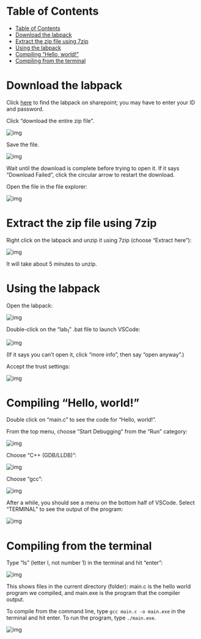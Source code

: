 
# Table of Contents

- [Table of Contents](#table-of-contents)
- [Download the labpack](#download-the-labpack)
- [Extract the zip file using 7zip](#extract-the-zip-file-using-7zip)
- [Using the labpack](#using-the-labpack)
- [Compiling &ldquo;Hello, world!&rdquo;](#compiling-hello-world)
- [Compiling from the terminal](#compiling-from-the-terminal)



<a id="orgfc940b1"></a>

# Download the labpack

Click [here](https://uob-my.sharepoint.com/:u:/g/personal/sl9885_bristol_ac_uk/EdgoLEWAHglBtB0SoSguh1sBzF9svt4OoMzVCldBfXyhgA?e=v9afWV) to find the labpack on sharepoint; you may have to enter your ID and password.

Click &ldquo;download the entire zip file&rdquo;.

![img](./cap5.PNG)

Save the file.

![img](./cap6.PNG)

Wait until the download is complete before trying to open it.
If it says &ldquo;Download Failed&rdquo;, click the circular arrow to restart the download.

Open the file in the file explorer:

![img](./cap8.PNG)


<a id="orgc0e3084"></a>

# Extract the zip file using 7zip

Right click on the labpack and unzip it using 7zip (choose &ldquo;Extract here&rdquo;):

![img](./cap10.PNG)

It will take about 5 minutes to unzip.


<a id="org4c5f3b0"></a>

# Using the labpack

Open the labpack:

![img](./cap12.PNG)

Double-click on the &ldquo;lab<sub>1</sub>&rdquo; .bat file to launch VSCode:

![img](./cap13.PNG)

(If it says you can&rsquo;t open it, click &ldquo;more info&rdquo;, then say &ldquo;open anyway&rdquo;.)

Accept the trust settings:

![img](./cap14.PNG)


<a id="orgf4bff3e"></a>

# Compiling &ldquo;Hello, world!&rdquo;

Double click on &ldquo;main.c&rdquo; to see the code for &ldquo;Hello, world!&rdquo;.

From the top menu, choose &ldquo;Start Debugging&rdquo; from the &ldquo;Run&rdquo; category:

![img](./cap16.PNG)

Choose &ldquo;C++ (GDB/LLDB)&rdquo;:

![img](./cap17.PNG)

Choose &ldquo;gcc&rdquo;:

![img](./cap18.PNG)

After a while, you should see a menu on the bottom half of VSCode.
Select &ldquo;TERMINAL&rdquo; to see the output of the program:

![img](./cap19.PNG)


<a id="orgbce88a6"></a>

# Compiling from the terminal

Type &ldquo;ls&rdquo; (letter l, not number 1) in the terminal and hit &ldquo;enter&rdquo;:

![img](./cap20.PNG)

This shows files in the current directory (folder): main.c is the hello world program we compiled, and main.exe is the program that the compiler output.

To compile from the command line, type `gcc main.c -o main.exe` in the terminal and hit enter.
To run the program, type `./main.exe`.

![img](./cap21.PNG)

